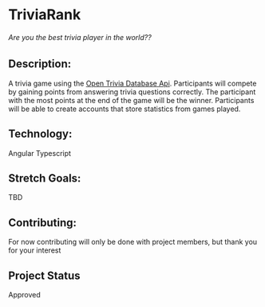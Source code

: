 # TriviaRank

###### Are you the best trivia player in the world??

## Description:

A trivia game using the [Open Trivia Database Api](https://opentdb.com/). Participants will compete by gaining points from answering trivia questions correctly. The participant with the most points at the end of the game will be the winner. Participants will be able to create accounts that store statistics from games played.

## Technology:
Angular 
Typescript

## Stretch Goals:
TBD

## Contributing:
For now contributing will only be done with project members, but thank you for your interest

## Project Status 
Approved
